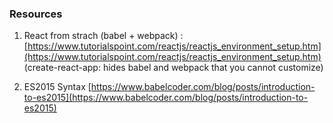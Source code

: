 ### Resources

1. React from strach (babel + webpack) : 
[https://www.tutorialspoint.com/reactjs/reactjs_environment_setup.htm](https://www.tutorialspoint.com/reactjs/reactjs_environment_setup.htm) 
(create-react-app: hides babel and webpack that you cannot customize)

2. ES2015 Syntax
[https://www.babelcoder.com/blog/posts/introduction-to-es2015](https://www.babelcoder.com/blog/posts/introduction-to-es2015)

